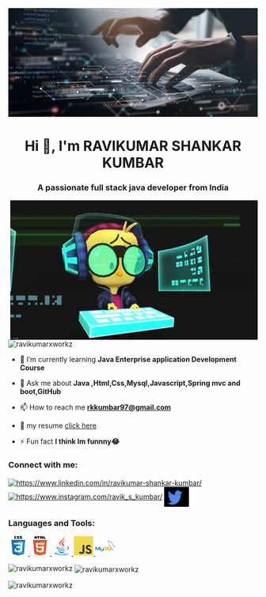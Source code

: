 <img src=https://github.com/ravikumarxworkz/my_resume/blob/main/BANNER.jpg alt="logo" height="220" width="1500">

<h1 align="center">Hi 👋, I'm RAVIKUMAR SHANKAR KUMBAR</h1>
<h3 align="center">A passionate full stack java developer from India</h3>

<img align="right" alt="coding" width="500" src="https://github.com/ravikumarxworkz/my_resume/blob/main/github.gif">
<p align="left"> <img src="https://komarev.com/ghpvc/?username=ravikumarxworkz&label=Profile%20views&color=0e75b6&style=flat" alt="ravikumarxworkz" /> </p>

- 🌱 I’m currently learning **Java Enterprise application Development Course**

- 💬 Ask me about **Java ,Html,Css,Mysql,Javascript,Spring mvc and boot,GitHub**

- 📫 How to reach me **rkkumbar97@gmail.com**
- 📄 my resume <a href="https://github.com/ravikumarxworkz/my_resume/blob/main/Ravikumar_FSD.pdf" target="_blank" rel="noopener noreferrer">click here</a>

- ⚡ Fun fact **I think Im funnny😂**

<h3 align="left">Connect with me:</h3>
<p align="left">
<a href="https://www.linkedin.com/in/ravikumar-kumbar/" target="blank"><img align="center" src="https://raw.githubusercontent.com/rahuldkjain/github-profile-readme-generator/master/src/images/icons/Social/linked-in-alt.svg" alt="https://www.linkedin.com/in/ravikumar-shankar-kumbar/" height="30" width="40" /></a>
  <a href="https://www.instagram.com/ravik_s_kumbar/" target="blank"><img align="center" src="https://raw.githubusercontent.com/ravikumarxworkz/my_resume/main/instagram-logo.avif" alt="https://www.instagram.com/ravik_s_kumbar/" height="40" width="40" /></a>
   <a href="https://twitter.com/BONDRAVI20/" target="blank"><img align="center" src="https://github.com/ravikumarxworkz/my_resume/blob/main/TIWTTER.jpg" alt="https://twitter.com/BONDRAVI20/" height="40" width="50" /></a>
</p>

<h3 align="left">Languages and Tools:</h3>
<p align="left"> <a href="https://www.w3schools.com/css/" target="_blank" rel="noreferrer"> <img src="https://raw.githubusercontent.com/devicons/devicon/master/icons/css3/css3-original-wordmark.svg" alt="css3" width="40" height="40"/> </a> <a href="https://www.w3.org/html/" target="_blank" rel="noreferrer"> <img src="https://raw.githubusercontent.com/devicons/devicon/master/icons/html5/html5-original-wordmark.svg" alt="html5" width="40" height="40"/> </a> <a href="https://www.java.com" target="_blank" rel="noreferrer"> <img src="https://raw.githubusercontent.com/devicons/devicon/master/icons/java/java-original.svg" alt="java" width="40" height="40"/> </a> <a href="https://developer.mozilla.org/en-US/docs/Web/JavaScript" target="_blank" rel="noreferrer"> <img src="https://raw.githubusercontent.com/devicons/devicon/master/icons/javascript/javascript-original.svg" alt="javascript" width="40" height="40"/> </a> <a href="https://www.mysql.com/" target="_blank" rel="noreferrer"> <img src="https://raw.githubusercontent.com/devicons/devicon/master/icons/mysql/mysql-original-wordmark.svg" alt="mysql" width="40" height="40"/> </a> </p>

<p><img align="left" src="https://github-readme-stats.vercel.app/api/top-langs?username=ravikumarxworkz&show_icons=true&locale=en&layout=compact" alt="ravikumarxworkz" /></p>

<p>&nbsp;<img align="center" src="https://github-readme-stats.vercel.app/api?username=ravikumarxworkz&show_icons=true&locale=en" alt="ravikumarxworkz" /></p>

<p><img align="center" src="https://github-readme-streak-stats.herokuapp.com/?user=ravikumarxworkz&" alt="ravikumarxworkz" /></p>
